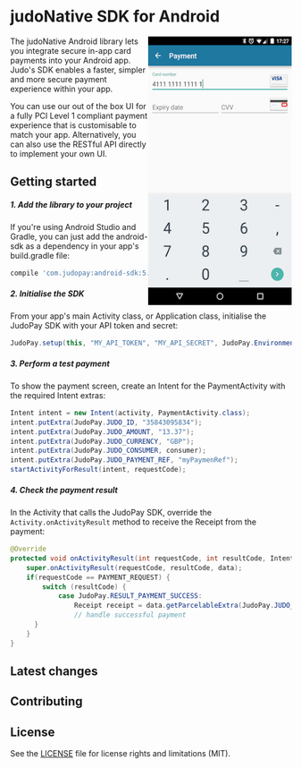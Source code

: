 # judoNative SDK for Android

<p><img align="right" src="samples/payment_screen.png" width="257" height="480"></p>

The judoNative Android library lets you integrate secure in-app card payments into your Android app. Judo's SDK enables a faster, simpler and more secure payment experience within your app. 

You can use our out of the box UI for a fully PCI Level 1 compliant payment experience that is customisable to match your app. Alternatively, you can also use the RESTful API directly to implement your own UI.

## Getting started
##### 1. Add the library to your project
If you're using Android Studio and Gradle, you can just add the android-sdk as a dependency in your app's build.gradle file:
```groovy
compile 'com.judopay:android-sdk:5.0'
```
##### 2. Initialise the SDK
From your app's main Activity class, or Application class, initialise the JudoPay SDK with your API token and secret:
```java
JudoPay.setup(this, "MY_API_TOKEN", "MY_API_SECRET", JudoPay.Environment.SANDBOX);
```
##### 3. Perform a test payment
To show the payment screen, create an Intent for the PaymentActivity with the required Intent extras:
```java
Intent intent = new Intent(activity, PaymentActivity.class);
intent.putExtra(JudoPay.JUDO_ID, "35843095834");
intent.putExtra(JudoPay.JUDO_AMOUNT, "13.37");
intent.putExtra(JudoPay.JUDO_CURRENCY, "GBP");
intent.putExtra(JudoPay.JUDO_CONSUMER, consumer);
intent.putExtra(JudoPay.JUDO_PAYMENT_REF, "myPaymenRef");
startActivityForResult(intent, requestCode);
```
##### 4. Check the payment result
In the Activity that calls the JudoPay SDK, override the ```Activity.onActivityResult``` method to receive the Receipt from the payment:
```java
@Override
protected void onActivityResult(int requestCode, int resultCode, Intent data) {
    super.onActivityResult(requestCode, resultCode, data);
    if(requestCode == PAYMENT_REQUEST) {
        switch (resultCode) {
            case JudoPay.RESULT_PAYMENT_SUCCESS:
                Receipt receipt = data.getParcelableExtra(JudoPay.JUDO_RECEIPT);
                // handle successful payment
      }
    }
}
```

## Latest changes

## Contributing

## License
See the [LICENSE](https://github.com/JudoPay/Judo-Android/blob/master/LICENSE) file for license rights and limitations (MIT).
